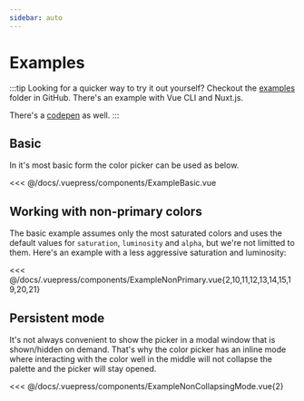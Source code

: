 ```yaml
---
sidebar: auto
---
```


# Examples

:::tip
Looking for a quicker way to try it out yourself? Checkout the [examples](https://github.com/radial-color-picker/vue-color-picker/tree/master/examples) folder in GitHub. There's an example with Vue CLI and Nuxt.js.

There's a [codepen](https://codepen.io/rkunev/pen/zjEmwV/) as well.
:::

## Basic

In it's most basic form the color picker can be used as below.

<example-basic />
<<< @/docs/.vuepress/components/ExampleBasic.vue

## Working with non-primary colors

The basic example assumes only the most saturated colors and uses the default values for `saturation`, `luminosity` and `alpha`, but we're not limitted to them. Here's an example with a less aggressive saturation and luminosity:

<example-non-primary />
<<< @/docs/.vuepress/components/ExampleNonPrimary.vue{2,10,11,12,13,14,15,19,20,21}

## Persistent mode

It's not always convenient to show the picker in a modal window that is shown/hidden on demand. That's why the color picker has an inline mode where interacting with the color well in the middle will not collapse the palette and the picker will stay opened.

<example-non-collapsing-mode />
<<< @/docs/.vuepress/components/ExampleNonCollapsingMode.vue{2}

<style>
.rcp {
    margin: 32px auto;
}
</style>

